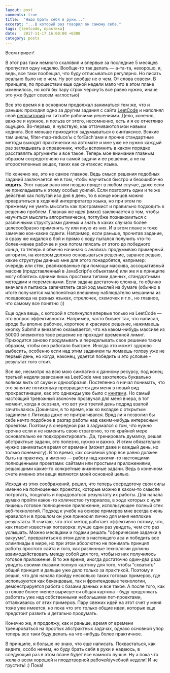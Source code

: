 ```yaml
---
layout: post
comments: true
title:  "Надо брать себя в руки..."
excerpt: "...В который раз говорил он самому себе."
tags: [leetcode, практика]
date:   2017-11-17 16:00:00 +0300
category: posts
---
```

Всем привет!

В этот раз таки немного схалявил и впервые за последние 5 месяцев пропустил одну неделю. Вообще-то так делать — а-та-та, нехорошо, я, ведь, все таки пообещал, что буду отписываться регулярно. Но писать реально было не о чем. Ну вот вообще не о чем. От слова совсем. В принципе, по прошествии еще одной недели мало что в этом плане изменилось, но хотя бы пару строк черкнуть все равно нужно, иначе это уже будет совсем наглостью)

Все это время я в основном продолжал заниматься тем же, что и раньше: проходил одно за другим задания с сайта [LeetCode](https://leetcode.com) и наполнял свой [репозиторий](https://github.com/joisadler/leetcode) на гитхабе рабочими решениями. Дело, конечно, важное и нужное, и польза от этого, несомненно, есть и я ее отчетливо ощущаю. Во-первых, я чувствую, как оттачиваются мои навыки кодинга. Все меньше приходится задумываться о синтаксисе. Всякие там циклы, filter-map-reduce'ы с forEach'ами и прочие стандартные методы выходят практически на автомате и мне уже не нужно каждый раз заглядывать в справочник, чтобы вспомнить в каком порядке расставлять аргументы и все такое. Теперь мое внимание главным образом сосредоточено на самой задачи и ее решении, а не на второстепенных вещах, таких как синтаксис языка.

Но конечно же, это не самое главное. Ведь смысл решения подобных заданий заключается не в том, чтобы научиться быстро и безошибочно **кодить**. Этот навык рано или поздно придет в любом случае, даже если не прикладывать к этому особых усилий. Если повторять одни и те же действия как попугай изо дня в день, то в конце концов можно превратиться в ходячий интерпретатор языка, но при этом по прежнему не уметь мыслить как программист и правильно подходить к решению проблем. Главная же идея (имхо) заключается в том, чтобы научиться мыслить алгоритмически, поглубже познакомиться с различными структурами данных и знать в каких случаях более целесообразно применять ту или иную из них. И в этом плане я тоже замечаю кое-какие сдвиги. Например, если раньше, прочитав задание, я сразу же кидался в бой и прямо с ходу пытался получить что-то более-менее рабочее и уже потом плясать от этого до победного конца, то теперь я обычно начинаю с анализа: продумываю примерный алгоритм, на котором должно основываться решение, заранее решаю, какие структуры данных мне для этого понадобятся, например: очередь или стек, реализованные при помощи массива, ассоциативный массив (представленный в JavaScript'е объектами) или же я в принципе могу обойтись одними лишь простыми типами данных, стандартными методами и переменными. Если задача достаточно сложна, то обычно вначале я пытаюсь запечатлеть свой ход мыслей на бумаге (обычно в итоге получается малопонятная внешнему наблюдателю мешанина из псевдокода на разных языках, стрелочек, схемочек и т.п., но главное, что самому все понятно :))

Еще одна вещь, с которой я столкнулся впервые только на LeetCode — это вопрос эффективности. Например, часто бывает так, что написал, вроде бы вполне рабочее, короткое и красивое решение, нажимаешь кнопку Submit и внезапно оказывается, что на каком-нибудь массиве из 50000 элементов твое решение не проходит временной лимит. Приходится заново продумывать и переделывать свое решение таким образом, чтобы оно работало быстрее. Иногда это может здорово выбесить, особенно если над этим заданием ты ломаешь голову уже не первый день, но когда, наконец, удается победить и это условие - результат того стоит.

Все же, несмотря на всю мою симпатию к данному ресурсу,  под конец третьей недели зависания на LeetCode мне захотелось буквально волком выть от скуки и однообразия. Постепенно я начал понимать, что это занятие потихоньку превращается для меня в новый вид прокрастинации, как это однажды уже было с [книгами](https://joisadler.me/week8/). Но самый настоящий тревожный звоночек прозвучал для меня вчера, в тот момент, когда я осознал, что вот уже третий день подряд взапой зачитываюсь Докинзом, в то время, как ко вкладке с открытым заданием с Литкода даже не притрагивался. Вряд ли я позволил бы себе нечто подобное в разгар работы над каким-нибудь интересным проектом. Поэтому в очередной раз я задумался о том, что нужно срочно если и не изменить свою стратегию, то по крайней мере основательно ее подкорректировать. Да, тренировать думалку, решая абстрактные задачи, это полезно, нужно и важно. И этим обязательно нужно заниматься время от времени (может даже и каждый день, но только понемногу). В то время, как основной упор все равно должен быть на практику, а именно — работу над какими-то настоящими полноценными проектами: сайтами или простыми приложениями, решающими какие-то конкретные жизненные задачи. Ведь в конечном счете именно эти вещи являются моей основной целью.

Исходя из этих соображений, решил, что теперь сосредоточу свои силы именно на полноценных проектах, которые можно в каком-то смысле потрогать, пощупать и порадоваться результату их работы. Для начала думаю пройти какое-то количество туториалов, в ходе которых с нуля пишешь готовое полноценное приложение, использующее полный стек веб-технологий. Подход к учебе на основе примеров мне всегда очень нравился и в прошлом он уже приносил лично для меня неплохие результаты. Я считаю, что этот метод работает эффективно потому, что, как гласит известная поговорка: лучше один раз увидеть, чем сто раз услышать. Можно месяцами и годами решать "сферические задачки в вакууме", превратиться в этом деле в настоящего аса и победить все олимпиады в мире, но при этом абсолютно не понимать принцип работы простого сайта и того, как различные технологии должны взаимодействовать между собой для того, чтобы из них получилось готовое приложение. В то же время, иногда достаточно один-два раза увидеть своими глазами полную картину для того, чтобы "схватить" общий принцип и дальше уже дело только за практикой. Поэтому я решил, что для начала пройду несколько таких готовых примеров, где используются как бекендовые, так и фронтендовые технологии, демонстрируется работа с базами данных и все такое. А после того, как в голове более-менее вырисуется общая картина - буду продолжать работать уже над собственными небольшими пет-проектами, отталкиваясь от этих примеров. Пару свежих идей на этот счет у меня тоже уже имеется, но пока что  это только общие идеи, которые еще предстоит развить и детально продумать.

Конечно же, я продолжу, как и раньше, время от времени тренироваться на простых абстрактных задачах, однако основной упор теперь все таки буду делать на что-нибудь более практичное.

В принципе, я больше не знаю, что еще написать. Похвастаться, как видите, особо нечем, но буду брать себя в руки и надеюсь, в следующий раз в этом плане будет все намного лучше. Ну а пока что желаю всем хорошей и плодотворной рабочей/учебной недели! И не грустить! :) Пока!
